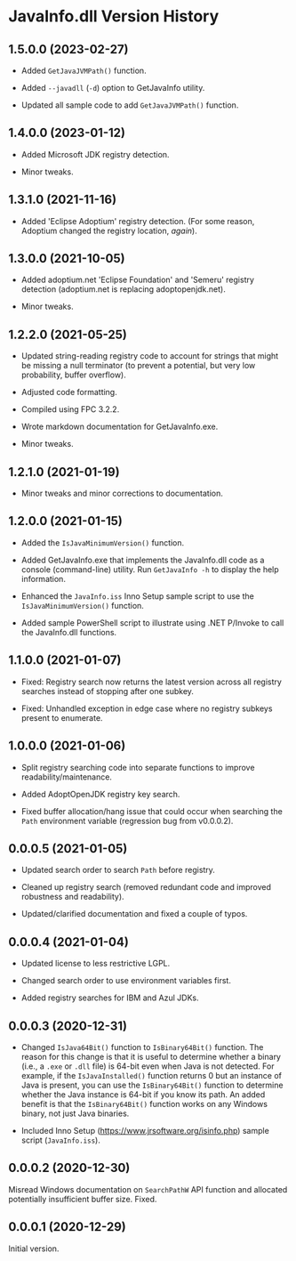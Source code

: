 # JavaInfo.dll Version History

## 1.5.0.0 (2023-02-27)

* Added `GetJavaJVMPath()` function.

* Added `--javadll` (`-d`) option to GetJavaInfo utility.

* Updated all sample code to add `GetJavaJVMPath()` function.

## 1.4.0.0 (2023-01-12)

* Added Microsoft JDK registry detection.

* Minor tweaks.

## 1.3.1.0 (2021-11-16)

* Added 'Eclipse Adoptium' registry detection. (For some reason, Adoptium changed the registry location, _again_).

## 1.3.0.0 (2021-10-05)

* Added adoptium.net 'Eclipse Foundation' and 'Semeru' registry detection (adoptium.net is replacing adoptopenjdk.net).

* Minor tweaks.

## 1.2.2.0 (2021-05-25)

* Updated string-reading registry code to account for strings that might be missing a null terminator (to prevent a potential, but very low probability, buffer overflow).

* Adjusted code formatting.

* Compiled using FPC 3.2.2.

* Wrote markdown documentation for GetJavaInfo.exe.

* Minor tweaks.

## 1.2.1.0 (2021-01-19)

* Minor tweaks and minor corrections to documentation.

## 1.2.0.0 (2021-01-15)

* Added the `IsJavaMinimumVersion()` function.

* Added GetJavaInfo.exe that implements the JavaInfo.dll code as a console (command-line) utility. Run `GetJavaInfo -h` to display the help information.

* Enhanced the `JavaInfo.iss` Inno Setup sample script to use the `IsJavaMinimumVersion()` function.

* Added sample PowerShell script to illustrate using .NET P/Invoke to call the JavaInfo.dll functions.

## 1.1.0.0 (2021-01-07)

* Fixed: Registry search now returns the latest version across all registry searches instead of stopping after one subkey.

* Fixed: Unhandled exception in edge case where no registry subkeys present to enumerate.

## 1.0.0.0 (2021-01-06)

* Split registry searching code into separate functions to improve readability/maintenance.

* Added AdoptOpenJDK registry key search.

* Fixed buffer allocation/hang issue that could occur when searching the `Path` environment variable (regression bug from v0.0.0.2).

## 0.0.0.5 (2021-01-05)

* Updated search order to search `Path` before registry.

* Cleaned up registry search (removed redundant code and improved robustness and readability).

* Updated/clarified documentation and fixed a couple of typos.

## 0.0.0.4 (2021-01-04)

* Updated license to less restrictive LGPL.

* Changed search order to use environment variables first.

* Added registry searches for IBM and Azul JDKs.

## 0.0.0.3 (2020-12-31)

* Changed `IsJava64Bit()` function to `IsBinary64Bit()` function. The reason for this change is that it is useful to determine whether a binary (i.e., a `.exe` or `.dll` file) is 64-bit even when Java is not detected. For example, if the `IsJavaInstalled()` function returns 0 but an instance of Java is present, you can use the `IsBinary64Bit()` function to determine whether the Java instance is 64-bit if you know its path. An added benefit is that the `IsBinary64Bit()` function works on any Windows binary, not just Java binaries.

* Included Inno Setup (https://www.jrsoftware.org/isinfo.php) sample script (`JavaInfo.iss`).

## 0.0.0.2 (2020-12-30)

Misread Windows documentation on `SearchPathW` API function and allocated potentially insufficient buffer size. Fixed.

## 0.0.0.1 (2020-12-29)

Initial version.
